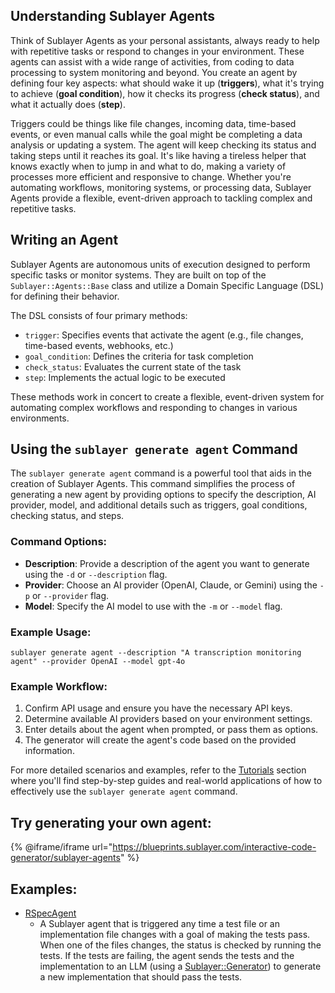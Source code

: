 ## Understanding Sublayer Agents

Think of Sublayer Agents as your personal assistants, always ready to help with repetitive tasks or respond to changes in your environment. These agents can assist with a wide range of activities, from coding to data processing to system monitoring and beyond. You create an agent by defining four key aspects: what should wake it up (**triggers**), what it's trying to achieve (**goal condition**), how it checks its progress (**check status**), and what it actually does (**step**).

Triggers could be things like file changes, incoming data, time-based events, or even manual calls while the goal might be completing a data analysis or updating a system. The agent will keep checking its status and taking steps until it reaches its goal. It's like having a tireless helper that knows exactly when to jump in and what to do, making a variety of processes more efficient and responsive to change. Whether you're automating workflows, monitoring systems, or processing data, Sublayer Agents provide a flexible, event-driven approach to tackling complex and repetitive tasks.

## Writing an Agent

Sublayer Agents are autonomous units of execution designed to perform specific tasks or monitor systems. They are built on top of the `Sublayer::Agents::Base` class and utilize a Domain Specific Language (DSL) for defining their behavior.

The DSL consists of four primary methods:

- `trigger`: Specifies events that activate the agent (e.g., file changes, time-based events, webhooks, etc.)
- `goal_condition`: Defines the criteria for task completion
- `check_status`: Evaluates the current state of the task
- `step`: Implements the actual logic to be executed

These methods work in concert to create a flexible, event-driven system for automating complex workflows and responding to changes in various environments.

## Using the `sublayer generate agent` Command

The `sublayer generate agent` command is a powerful tool that aids in the creation of Sublayer Agents. This command simplifies the process of generating a new agent by providing options to specify the description, AI provider, model, and additional details such as triggers, goal conditions, checking status, and steps.

### Command Options:
- **Description**: Provide a description of the agent you want to generate using the `-d` or `--description` flag.
- **Provider**: Choose an AI provider (OpenAI, Claude, or Gemini) using the `-p` or `--provider` flag.
- **Model**: Specify the AI model to use with the `-m` or `--model` flag.

### Example Usage:
```shell
sublayer generate agent --description "A transcription monitoring agent" --provider OpenAI --model gpt-4o
```

### Example Workflow:
1. Confirm API usage and ensure you have the necessary API keys.
2. Determine available AI providers based on your environment settings.
3. Enter details about the agent when prompted, or pass them as options.
4. The generator will create the agent's code based on the provided information.

For more detailed scenarios and examples, refer to the [Tutorials](docs/guides/overview.md) section where you'll find step-by-step guides and real-world applications of how to effectively use the `sublayer generate agent` command.

## Try generating your own agent:

{% @iframe/iframe url="https://blueprints.sublayer.com/interactive-code-generator/sublayer-agents" %}

## Examples:

- [RSpecAgent](https://github.com/sublayerapp/sublayer/blob/main/spec/agents/examples/rspec_agent.rb)
  - A Sublayer agent that is triggered any time a test file or an implementation file changes with a goal of making the tests pass. When one of the files changes, the status is checked by running the tests. If the tests are failing, the agent sends the tests and the implementation to an LLM (using a [Sublayer::Generator](/concepts/generators)) to generate a new implementation that should pass the tests.
